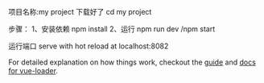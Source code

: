 
项目名称:my project
下载好了  cd my project

步骤：
1、安装依赖
npm install
2、运行
npm run dev /npm start

运行端口
serve with hot reload at localhost:8082



For detailed explanation on how things work, checkout the [guide](http://vuejs-templates.github.io/webpack/) and [docs for vue-loader](http://vuejs.github.io/vue-loader).
